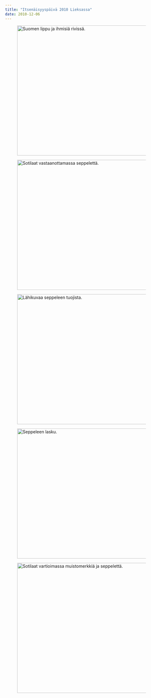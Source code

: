 ```yaml
---
title: "Itsenäisyyspäivä 2010 Lieksassa"
date: 2010-12-06
---
```


<figure>
	<img src="../../img/2009/02/Itsenaisyyspaiva-2010-029.jpg" alt="Suomen lippu ja ihmisiä rivissä." width="640" height="427">
</figure>

<figure>
	<img src="../../img/2009/02/Itsenaisyyspaiva-2010-030.jpg" alt="Sotilaat vastaanottamassa seppelettä." width="640" height="427">
</figure>

<figure>
	<img src="../../img/2009/02/Itsenaisyyspaiva-2010-031.jpg" alt="Lähikuvaa seppeleen tuojista." width="640" height="427">
</figure>

<figure>
	<img src="../../img/2009/02/Itsenäisyyspaiva-2010-032.jpg" alt="Seppeleen lasku." width="640" height="427">
</figure>

<figure>
	<img src="../../img/2009/02/Itsenaisyyspaiva-2010-041.jpg" alt="Sotilaat vartioimassa muistomerkkiä ja seppelettä." width="640" height="427">
</figure>
